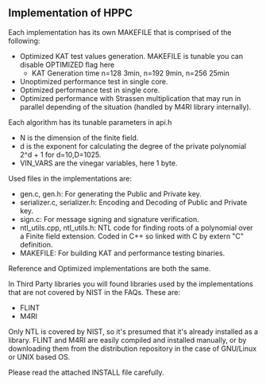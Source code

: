 ## Implementation of HPPC

Each implementation has its own MAKEFILE that is comprised of the following:
    
- Optimized KAT test values generation. MAKEFILE is tunable you can disable OPTIMIZED flag here
    - KAT Generation time n=128 3min, n=192 9min, n=256 25min
- Unoptimized performance test in single core.
- Optimized performance test in single core.
- Optimized performance with Strassen multiplication that may run in parallel depending of the situation (handled by M4RI library internally).

Each algorithm has its tunable parameters in api.h

- N is the dimension of the finite field.
- d is the exponent for calculating the degree of the private polynomial 2^d + 1 for d=10,D=1025.
- VIN_VARS are the vinegar variables, here 1 byte.

Used files in the implementations are:

- gen.c, gen.h: For generating the Public and Private key.
- serializer.c, serializer.h: Encoding and Decoding of Public and Private key.
- sign.c: For message signing and signature verification.
- ntl_utils.cpp, ntl_utils.h: NTL code for finding roots of a polynomial over a Finite field extension. Coded in C++ so linked with C by extern "C" definition.
- MAKEFILE: For building KAT and performance testing binaries.

Reference and Optimized implementations are both the same.

In Third Party libraries you will found libraries used by the implementations that are not covered by NIST in the FAQs. These are:
    
- FLINT
- M4RI

Only NTL is covered by NIST, so it's presumed that it's already installed as a library. FLINT and M4RI are easily compiled and installed manually, or by downloading them from the distribution repository in the case of GNU/Linux or UNIX based OS.

Please read the attached INSTALL file carefully.